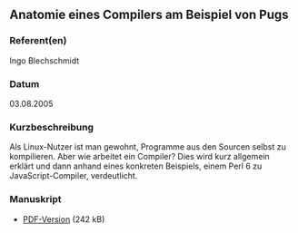 ## Anatomie eines Compilers am Beispiel von Pugs


### Referent(en)
Ingo Blechschmidt

### Datum
03.08.2005

### Kurzbeschreibung
Als Linux-Nutzer ist man gewohnt, Programme aus den Sourcen selbst zu
kompilieren. Aber wie arbeitet ein Compiler? Dies wird kurz allgemein erklärt
und dann anhand eines konkreten Beispiels, einem Perl 6 zu JavaScript-Compiler,
verdeutlicht.

### Manuskript

* [PDF-Version](/download/Vortraege/Pugs.pdf) (242 kB)
